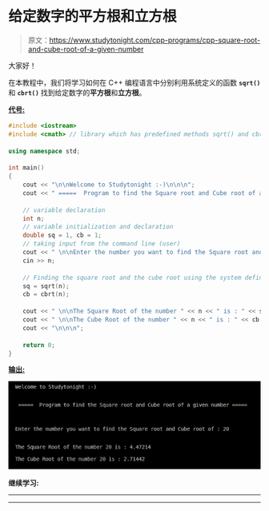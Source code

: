 # 给定数字的平方根和立方根

> 原文：<https://www.studytonight.com/cpp-programs/cpp-square-root-and-cube-root-of-a-given-number>

大家好！

在本教程中，我们将学习如何在 C++ 编程语言中分别利用系统定义的函数 **`sqrt()`** 和 **`cbrt()`** 找到给定数字的**平方根**和**立方根**。

<u>**代号:**</u>

```cpp
#include <iostream>
#include <cmath> // library which has predefined methods sqrt() and cbrt()

using namespace std;

int main()
{
    cout << "\n\nWelcome to Studytonight :-)\n\n\n";
    cout << " =====  Program to find the Square root and Cube root of a given number ===== \n\n";

    // variable declaration
    int n;
    // variable initialization and declaration
    double sq = 1, cb = 1;
    // taking input from the command line (user)
    cout << " \n\nEnter the number you want to find the Square root and Cube root of : ";
    cin >> n;

    // Finding the square root and the cube root using the system defined methods
    sq = sqrt(n);
    cb = cbrt(n);

    cout << " \n\nThe Square Root of the number " << n << " is : " << sq;
    cout << " \n\nThe Cube Root of the number " << n << " is : " << cb;
    cout << "\n\n\n";

    return 0;
} 
```

<u>**输出:**</u>

![C++ square root and cube root](img/9abea4bc326658dba0b822b370f5023f.png)

**继续学习:**

* * *

* * *